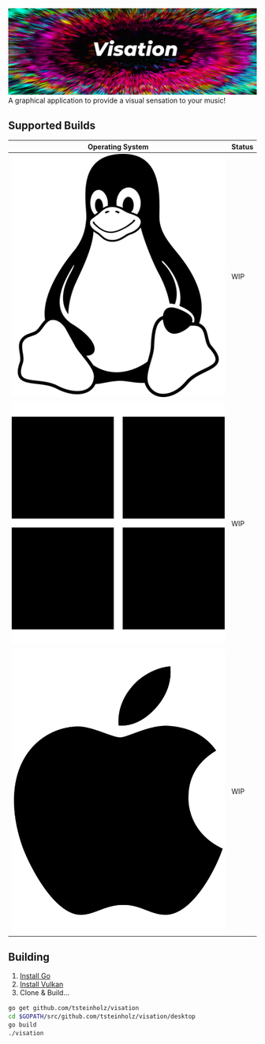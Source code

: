 ![Visation Header](https://github.com/tsteinholz/visation/raw/master/.github/visation-header.png)
A graphical application to provide a visual sensation to your music!

## Supported Builds

| Operating System | Status |
|    ----------    |  ----  |
| ![Linux](https://github.com/tsteinholz/visation/raw/master/res/fonts/awesome/svgs/brands/linux.svg) | WIP |
| ![Windows](https://github.com/tsteinholz/visation/raw/master/res/fonts/awesome/svgs/brands/microsoft.svg)  | WIP |
| ![Apple](https://github.com/tsteinholz/visation/raw/master/res/fonts/awesome/svgs/brands/apple.svg) | WIP |

## Building

1. [Install Go](https://golang.org/doc/install)
2. [Install Vulkan](https://vulkan.lunarg.com/doc/view/1.1.106.0/linux/getting_started.html)
2. Clone & Build...

```bash
go get github.com/tsteinholz/visation
cd $GOPATH/src/github.com/tsteinholz/visation/desktop
go build
./visation
```
